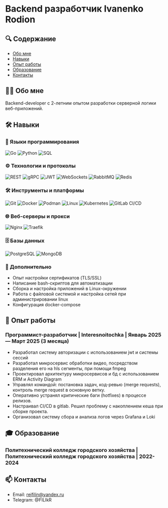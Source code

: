 # Backend разработчик Ivanenko Rodion 

## 🔍 Содержание
- [Обо мне](#-обо-мне)
- [Навыки](#-навыки)
- [Опыт работы](#-опыт-работы)
- [Образование](#-образование)
- [Контакты](#-контакты)

## 🧑‍💻 Обо мне
Backend-developer с 2-летним опытом разработки серверной логики веб-приложений. 

<!-- ## 🚀 Проекты
### Проект 1
![Скриншот проекта](projects/project1/screenshot.png) <!-- Опционально -->
<!-- - **Описание**: Краткое описание проекта -->
<!-- - **Технологии**: JavaScript, React, CSS -->
<!-- - [Демо](https://ваше-демо-ссылка) | [Код](https://github.com/ваш-репозиторий) -->

<!-- ### Проект 2
![Скриншот проекта](projects/project2/screenshot.png) <!-- Опционально -->
<!-- - **Описание**: Краткое описание проекта -->
<!-- - **Технологии**: Python, Django, PostgreSQL -->
<!-- - [Демо](https://ваше-демо-ссылка) | [Код](https://github.com/ваш-репозиторий) --> 

## 🛠 Навыки

### 🚀 Языки программирования
![Go](https://img.shields.io/badge/Go-00ADD8?style=for-the-badge&logo=go&logoColor=white)
![Python](https://img.shields.io/badge/Python-3776AB?style=for-the-badge&logo=python&logoColor=white)
![SQL](https://img.shields.io/badge/SQL-4479A1?style=for-the-badge&logo=postgresql&logoColor=white)

### ⚙️ Технологии и протоколы
![REST](https://img.shields.io/badge/REST-FF6F61?style=for-the-badge)
![gRPC](https://img.shields.io/badge/gRPC-4285F4?style=for-the-badge&logo=google&logoColor=white)
![JWT](https://img.shields.io/badge/JWT-000000?style=for-the-badge&logo=jsonwebtokens&logoColor=white)
![WebSockets](https://img.shields.io/badge/WebSockets-010101?style=for-the-badge&logo=websocket&logoColor=white)
![RabbitMQ](https://img.shields.io/badge/RabbitMQ-FF6600?style=for-the-badge&logo=rabbitmq&logoColor=white)
![Redis](https://img.shields.io/badge/Redis-DC382D?style=for-the-badge&logo=redis&logoColor=white)

### 🛠️ Инструменты и платформы
![Git](https://img.shields.io/badge/Git-F05032?style=for-the-badge&logo=git&logoColor=white)
![Docker](https://img.shields.io/badge/Docker-2496ED?style=for-the-badge&logo=docker&logoColor=white)
![Podman](https://img.shields.io/badge/Podman-892CA0?style=for-the-badge&logo=podman&logoColor=white)
![Linux](https://img.shields.io/badge/Linux-FCC624?style=for-the-badge&logo=linux&logoColor=black)
![Kubernetes](https://img.shields.io/badge/Kubernetes-326CE5?style=for-the-badge&logo=kubernetes&logoColor=white)
![GitLab CI/CD](https://img.shields.io/badge/GitLab_CI/CD-FCA121?style=for-the-badge&logo=gitlab&logoColor=white)

### 🌐 Веб-серверы и прокси
![Nginx](https://img.shields.io/badge/Nginx-009639?style=for-the-badge&logo=nginx&logoColor=white)
![Traefik](https://img.shields.io/badge/Traefik-24A1C1?style=for-the-badge)

### 🗄️ Базы данных
![PostgreSQL](https://img.shields.io/badge/PostgreSQL-4169E1?style=for-the-badge&logo=postgresql&logoColor=white)
![MongoDB](https://img.shields.io/badge/MongoDB-47A248?style=for-the-badge&logo=mongodb&logoColor=white)

### 📌 Дополнительно
- Опыт настройки сертификатов (TLS/SSL)
- Написание bash-скриптов для автоматизации
- Сборка и настройка приложений в Linux-окружении
- Работа с файловой системой и настройка сетей при администрировании linux
- Конфигурация docker-compose

## 💼 Опыт работы
### Программист-разработчик | Interesnoitochka | Январь 2025 — Март 2025 (3 месяца)
- Разработал систему авторизации с использованием jwt и системы сессий
- Разработал микросервис обработки видео, посредством разделения его на hls сегменты, при помощи fmpeg
- Проектировал архитектуру микросервисов и бд с использованием ERM и Activity Diagram
- Управлял командой: постановка задач, код-ревью (merge requests), контроль merge request в основную ветку.
- Оперативно устранял критические баги (hotfixes) в процессе релизов.
- Настраивал CI/CD в gitlab. Решил проблему с накоплением кеша при сборке проекта.
- Организовал систему сбора и анализа логов через Grafana и Loki


## 🎓 Образование
### Политехнический колледж городского хозяйства | Политехнический колледж городского хозяйства | 2022-2024

## 📫 Контакты
- Email: rejfilin@yandex.ru
- Telegram: @FILIkR
